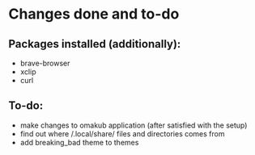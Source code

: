 # Changes done and to-do
## Packages installed (additionally):

- brave-browser
- xclip
- curl

## To-do:

- make changes to omakub application (after satisfied with the setup)
- find out where /.local/share/ files and directories comes from
- add breaking_bad theme to themes

